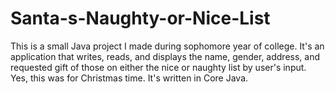 # Santa-s-Naughty-or-Nice-List
This is a small Java project I made during sophomore year of college. It's an application that writes, reads, and displays the name, gender, address, and requested gift of those on either the nice or naughty list by user's input. Yes, this was for Christmas time. It's written in Core Java.
